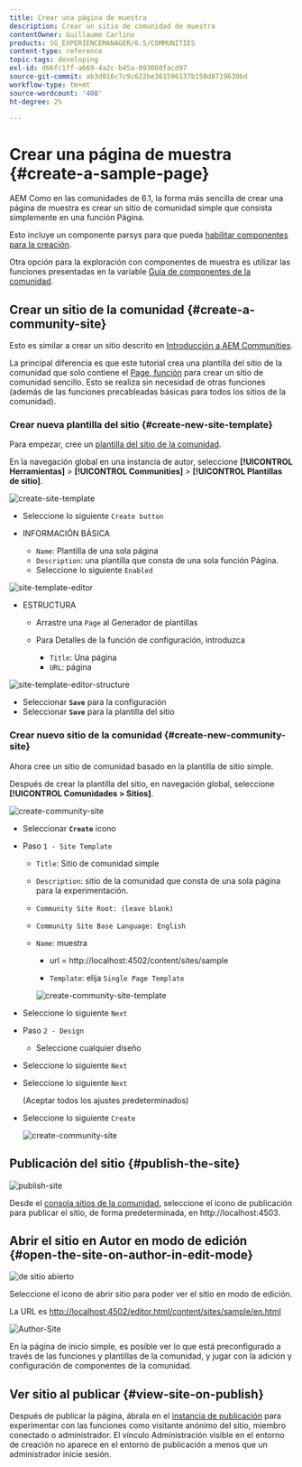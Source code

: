 ```yaml
---
title: Crear una página de muestra
description: Crear un sitio de comunidad de muestra
contentOwner: Guillaume Carlino
products: SG_EXPERIENCEMANAGER/6.5/COMMUNITIES
content-type: reference
topic-tags: developing
exl-id: d66fc1ff-a669-4a2c-b45a-093060facd97
source-git-commit: ab3d016c7c9c622be361596137b150d8719630bd
workflow-type: tm+mt
source-wordcount: '408'
ht-degree: 2%

---
```


# Crear una página de muestra {#create-a-sample-page}

AEM Como en las comunidades de 6.1, la forma más sencilla de crear una página de muestra es crear un sitio de comunidad simple que consista simplemente en una función Página.

Esto incluye un componente parsys para que pueda [habilitar componentes para la creación](basics.md#accessing-communities-components).

Otra opción para la exploración con componentes de muestra es utilizar las funciones presentadas en la variable [Guía de componentes de la comunidad](components-guide.md).

## Crear un sitio de la comunidad {#create-a-community-site}

Esto es similar a crear un sitio descrito en [Introducción a AEM Communities](getting-started.md).

La principal diferencia es que este tutorial crea una plantilla del sitio de la comunidad que solo contiene el [Page, función](functions.md#page-function) para crear un sitio de comunidad sencillo. Esto se realiza sin necesidad de otras funciones (además de las funciones precableadas básicas para todos los sitios de la comunidad).

### Crear nueva plantilla del sitio {#create-new-site-template}

Para empezar, cree un [plantilla del sitio de la comunidad](sites.md).

En la navegación global en una instancia de autor, seleccione **[!UICONTROL Herramientas]** > **[!UICONTROL Communities]** > **[!UICONTROL Plantillas de sitio]**.

![create-site-template](assets/create-site-template1.png)

* Seleccione lo siguiente `Create button`
* INFORMACIÓN BÁSICA

   * `Name`: Plantilla de una sola página
   * `Description`: una plantilla que consta de una sola función Página.
   * Seleccione lo siguiente `Enabled`

![site-template-editor](assets/site-template-editor.png)

* ESTRUCTURA

   * Arrastre una `Page` al Generador de plantillas
   * Para Detalles de la función de configuración, introduzca

      * `Title`: Una página
      * `URL`: página

![site-template-editor-structure](assets/site-template-editor1.png)

* Seleccionar **`Save`** para la configuración
* Seleccionar **`Save`** para la plantilla del sitio

### Crear nuevo sitio de la comunidad {#create-new-community-site}

Ahora cree un sitio de comunidad basado en la plantilla de sitio simple.

Después de crear la plantilla del sitio, en navegación global, seleccione **[!UICONTROL Comunidades > Sitios]**.

![create-community-site](assets/create-community-site1.png)

* Seleccionar **`Create`** icono

* Paso `1 - Site Template`

   * `Title`: Sitio de comunidad simple
   * `Description`: sitio de la comunidad que consta de una sola página para la experimentación.
   * `Community Site Root: (leave blank)`
   * `Community Site Base Language: English`
   * `Name`: muestra

      * url = http://localhost:4502/content/sites/sample

      * `Template`: elija `Single Page Template`

     ![create-community-site-template](assets/create-community-site-template.png)

* Seleccione lo siguiente `Next`
* Paso `2 - Design`

   * Seleccione cualquier diseño

* Seleccione lo siguiente `Next`
* Seleccione lo siguiente `Next`

  (Aceptar todos los ajustes predeterminados)

* Seleccione lo siguiente `Create`

  ![create-community-site](assets/create-community-site.png)

## Publicación del sitio {#publish-the-site}

![publish-site](assets/publish-site.png)

Desde el [consola sitios de la comunidad](sites-console.md), seleccione el icono de publicación para publicar el sitio, de forma predeterminada, en http://localhost:4503.

## Abrir el sitio en Autor en modo de edición {#open-the-site-on-author-in-edit-mode}

![de sitio abierto](assets/open-site.png)

Seleccione el icono de abrir sitio para poder ver el sitio en modo de edición.

La URL es [http://localhost:4502/editor.html/content/sites/sample/en.html](http://localhost:4502/editor.html/content/sites/sample/en.html)

![Author-Site](assets/author-site.png)

En la página de inicio simple, es posible ver lo que está preconfigurado a través de las funciones y plantillas de la comunidad, y jugar con la adición y configuración de componentes de la comunidad.

## Ver sitio al publicar {#view-site-on-publish}

Después de publicar la página, ábrala en el [instancia de publicación](http://localhost:4503/content/sites/sample/en.html) para experimentar con las funciones como visitante anónimo del sitio, miembro conectado o administrador. El vínculo Administración visible en el entorno de creación no aparece en el entorno de publicación a menos que un administrador inicie sesión.
